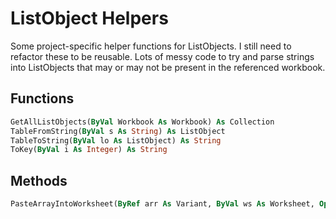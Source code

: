 # ListObject Helpers
Some project-specific helper functions for ListObjects. I still need to refactor these to be reusable. Lots of messy code to try and parse strings into ListObjects that may or may not be present in the referenced workbook.

## Functions
```vb
GetAllListObjects(ByVal Workbook As Workbook) As Collection
TableFromString(ByVal s As String) As ListObject
TableToString(ByVal lo As ListObject) As String
ToKey(ByVal i As Integer) As String
```

## Methods
```vb
PasteArrayIntoWorksheet(ByRef arr As Variant, ByVal ws As Worksheet, Optional ByVal row As Long = 1, Optional ByVal column As Long = 1)
```